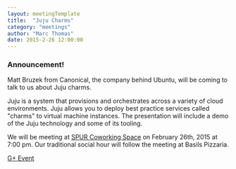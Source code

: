 ```yaml
---
layout: meetingTemplate
title:  "Juju Charms"
category: "meetings"
author: "Marc Thomas"
date: 2015-2-26 12:00:00
---
```


<h3>Announcement!</h3>

Matt Bruzek from Canonical, the company behind Ubuntu,  will be coming to talk to us about Juju charms.

Juju is a system that provisions and orchestrates across a variety of cloud environments.  Juju allows you to deploy best practice services called "charms" to virtual machine instances.  The presentation will include a demo of the Juju technology and some of its tooling.

We will be meeting at <a href="https://www.google.com/maps/place/313+1%2F2+Division+St+S,+Northfield,+MN+55057/@44.4569015,-93.1596518,17z/data=!3m1!4b1!4m2!3m1!1s0x87f653c708dab4b3:0x7826288e9b2cdb61">SPUR Coworking Space</a> on February 26th, 2015 at 7:00 pm. Our traditional social hour will follow the meeting at Basils Pizzaria.

<a href="https://plus.google.com/events/c6u73mrau5qmvg22tulcva6jodo">G+ Event</a>
